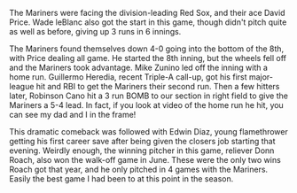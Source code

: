 The Mariners were facing the division-leading Red Sox, and their ace
David Price. Wade leBlanc also got the start in this game, though
didn't pitch quite as well as before, giving up 3 runs in 6 innings. 

The Mariners found themselves down 4-0 going into the bottom of the
8th, with Price dealing all game. He started the 8th inning, but the
wheels fell off and the Mariners took advantage. Mike Zunino led off
the inning with a home run. Guillermo Heredia, recent Triple-A call-up,
got his first major-league hit and RBI to get the Mariners their
second run. Then a few hitters later, Robinson Cano hit a 3 run BOMB
to our section in right field to give the Mariners a 5-4 lead. In
fact, if you look at video of the home run he hit, you can see my dad
and I in the frame! 

This dramatic comeback was followed with Edwin Diaz, young
flamethrower getting his first career save after being given the
closers job starting that evening. Weirdly enough, the winning pitcher
in this game, reliever Donn Roach, also won the walk-off game in June.
These were the only two wins Roach got that year, and he only pitched
in 4 games with the Mariners. Easily the best game I had been to at
this point in the season.
